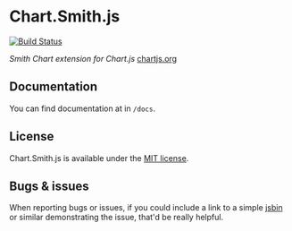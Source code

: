 # Chart.Smith.js
[![Build Status](https://travis-ci.org/etimberg/Chart.smith.js.svg?branch=master)](https://travis-ci.org/etimberg/Chart.smith.js)

*Smith Chart extension for Chart.js* [chartjs.org](http://www.chartjs.org)

## Documentation

You can find documentation at in `/docs`.

## License

Chart.Smith.js is available under the [MIT license](http://opensource.org/licenses/MIT).

## Bugs & issues

When reporting bugs or issues, if you could include a link to a simple [jsbin](http://jsbin.com) or similar demonstrating the issue, that'd be really helpful.